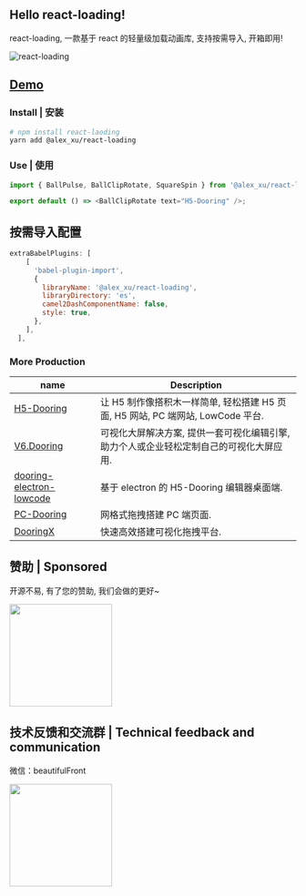 ## Hello react-loading!

react-loading, 一款基于 react 的轻量级加载动画库, 支持按需导入, 开箱即用!

![react-loading](http://cdn.dooring.cn/dr/react-loading.gif)

## [Demo](http://h5.dooring.cn/react-loading)

### Install | 安装

```bash
# npm install react-laoding
yarn add @alex_xu/react-loading
```

### Use | 使用

```js
import { BallPulse, BallClipRotate, SquareSpin } from '@alex_xu/react-loading';

export default () => <BallClipRotate text="H5-Dooring" />;
```

## 按需导入配置

```js
extraBabelPlugins: [
    [
      'babel-plugin-import',
      {
        libraryName: '@alex_xu/react-loading',
        libraryDirectory: 'es',
        camel2DashComponentName: false,
        style: true,
      },
    ],
  ],
```

### More Production

| name                                                                              | Description                                                                             |
| --------------------------------------------------------------------------------- | --------------------------------------------------------------------------------------- |
| [H5-Dooring](https://github.com/MrXujiang/h5-Dooring)                             | 让 H5 制作像搭积木一样简单, 轻松搭建 H5 页面, H5 网站, PC 端网站, LowCode 平台.         |
| [V6.Dooring](https://github.com/MrXujiang/v6.dooring.public)                      | 可视化大屏解决方案, 提供一套可视化编辑引擎, 助力个人或企业轻松定制自己的可视化大屏应用. |
| [dooring-electron-lowcode](https://github.com/MrXujiang/dooring-electron-lowcode) | 基于 electron 的 H5-Dooring 编辑器桌面端.                                               |
| [PC-Dooring](https://github.com/MrXujiang/pc-Dooring)                             | 网格式拖拽搭建 PC 端页面.                                                               |
| [DooringX](https://github.com/H5-Dooring/dooringx)                                | 快速高效搭建可视化拖拽平台.                                                             |

## 赞助 | Sponsored

开源不易, 有了您的赞助, 我们会做的更好~

<img src="http://cdn.dooring.cn/dr/WechatIMG2.jpeg" width="180px" />

## 技术反馈和交流群 | Technical feedback and communication

微信：beautifulFront

<img src="http://cdn.dooring.cn/dr/qtqd_code.png" width="180px" />
